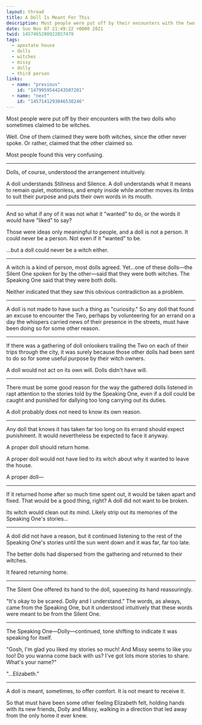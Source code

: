 ```yaml
---
layout: thread
title: A Doll Is Meant For This
description: Most people were put off by their encounters with the two dolls who sometimes claimed to be witches.
date: Sun Nov 07 21:49:22 +0000 2021
twid: 1457465208922857479
tags:
  - apostate house
  - dolls
  - witches
  - missy
  - dolly
  - third person
links:
  - name: "previous"
    id: "1479959544243507201"
  - name: "next"
    id: "1457141293046538246"
---
```

<article class="thread">
<section class="tweet">
<p>Most people were put off by their encounters with the two dolls who sometimes claimed to be witches.</p>
<p>Well. One of them claimed they were both witches, since the other never spoke. Or rather, claimed that the other claimed so.</p>
<p>Most people found this very confusing.</p>
</section>
<hr class="tweet_sep">
<section class="tweet">
<p>Dolls, of course, understood the arrangement intuitively.</p>
<p>A doll understands Stillness and Silence. A doll understands what it means to remain quiet, motionless, and empty inside while another moves its limbs to suit their purpose and puts their own words in its mouth.</p>
</section>
<hr class="tweet_sep">
<section class="tweet">
<p>And so what if any of it was not what it "wanted" to do, or the words it would have "liked" to say?</p>
<p>Those were ideas only meaningful to people, and a doll is not a person. It could never be a person. Not even if it "wanted" to be.</p>
<p>...but a doll could never be a witch either.</p>
</section>
<hr class="tweet_sep">
<section class="tweet">
<p>A witch is a kind of person, most dolls agreed. Yet...one of these dolls—the Silent One spoken for by the other—said that they were both witches. The Speaking One said that they were both dolls.</p>
<p>Neither indicated that they saw this obvious contradiction as a problem.</p>
</section>
<hr class="tweet_sep">
<section class="tweet">
<p>A doll is not made to have such a thing as "curiosity." So any doll that found an excuse to encounter the Two, perhaps by volunteering for an errand on a day the whispers carried news of their presence in the streets, must have been doing so for some other reason.</p>
</section>
<hr class="tweet_sep">
<section class="tweet">
<p>If there was a gathering of doll onlookers trailing the Two on each of their trips through the city, it was surely because those other dolls had been sent to do so for some useful purpose by their witch owners.</p>
<p>A doll would not act on its own will. Dolls didn't have will.</p>
</section>
<hr class="tweet_sep">
<section class="tweet">
<p>There must be some good reason for the way the gathered dolls listened in rapt attention to the stories told by the Speaking One, even if a doll could be caught and punished for dallying too long carrying out its duties.</p>
<p>A doll probably does not need to know its own reason.</p>
</section>
<hr class="tweet_sep">
<section class="tweet">
<p>Any doll that knows it has taken far too long on its errand should expect punishment. It would nevertheless be expected to face it anyway.</p>
<p>A proper doll should return home.</p>
<p>A proper doll would not have lied to its witch about why it wanted to leave the house.</p>
<p>A proper doll—</p>
</section>
<hr class="tweet_sep">
<section class="tweet">
<p>If it returned home after so much time spent out, it would be taken apart and fixed. That would be a good thing, right? A doll did not want to be broken.</p>
<p>Its witch would clean out its mind. Likely strip out its memories of the Speaking One's stories...</p>
</section>
<hr class="tweet_sep">
<section class="tweet">
<p>A doll did not have a reason, but it continued listening to the rest of the Speaking One's stories until the sun went down and it was far, far too late.</p>
<p>The better dolls had dispersed from the gathering and returned to their witches.</p>
<p>It feared returning home.</p>
</section>
<hr class="tweet_sep">
<section class="tweet">
<p>The Silent One offered its hand to the doll, squeezing its hand reassuringly.</p>
<p>"It's okay to be scared. Dolly and I understand." The words, as always, came from the Speaking One, but it understood intuitively that these words were meant to be from the Silent One.</p>
</section>
<hr class="tweet_sep">
<section class="tweet">
<p>The Speaking One—Dolly—continued, tone shifting to indicate it was speaking for itself.</p>
<p>"Gosh, I'm glad you liked my stories so much! And Missy seems to like you too! Do you wanna come back with us? I've got lots more stories to share. What's your name?"</p>
<p>"...Elizabeth."</p>
</section>
<hr class="tweet_sep">
<section class="tweet">
<p>A doll is meant, sometimes, to offer comfort. It is not meant to receive it.</p>
<p>So that must have been some other feeling Elizabeth felt, holding hands with its new friends, Dolly and Missy, walking in a direction that led away from the only home it ever knew.</p>
</section>
</article>
